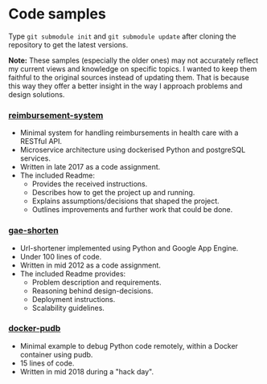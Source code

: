 # Code samples

Type `git submodule init` and `git submodule update` after cloning the repository to get the latest versions.

**Note:** These samples (especially the older ones) may not accurately reflect my current views and knowledge on specific topics. I wanted to keep them faithful to the original sources instead of updating them. That is because this way they offer a better insight in the way I approach problems and design solutions.

### [reimbursement-system](https://github.com/isaacbernat/cv/tree/master/samples/reimbursement-system)
- Minimal system for handling reimbursements in health care with a RESTful API.
- Microservice architecture using dockerised Python and postgreSQL services.
- Written in late 2017 as a code assignment.
- The included Readme:
    - Provides the received instructions.
    - Describes how to get the project up and running.
    - Explains assumptions/decisions that shaped the project.
    - Outlines improvements and further work that could be done.

### [gae-shorten](https://github.com/isaacbernat/gae-shorten)
- Url-shortener implemented using Python and Google App Engine.
- Under 100 lines of code.
- Written in mid 2012 as a code assignment.
- The included Readme provides:
    - Problem description and requirements.
    - Reasoning behind design-decisions.
    - Deployment instructions.
    - Scalability guidelines.

### [docker-pudb](https://github.com/isaacbernat/docker-pudb)
- Minimal example to debug Python code remotely, within a Docker container using pudb.
- 15 lines of code.
- Written in mid 2018 during a "hack day".
